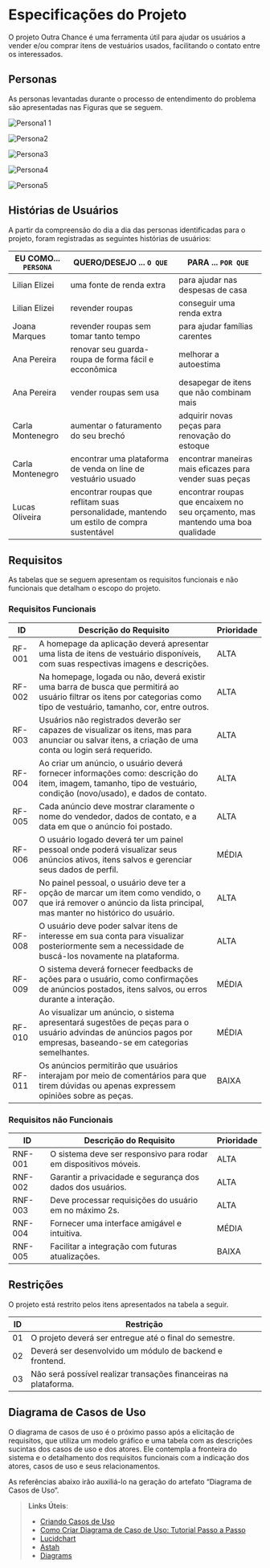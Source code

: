 # Especificações do Projeto

O projeto Outra Chance é uma ferramenta útil para ajudar os usuários a vender e/ou comprar itens de vestuários usados, facilitando o contato entre os interessados.  

## Personas

As personas levantadas durante o processo de entendimento do problema são apresentadas nas Figuras que se seguem. 

![Persona1 1](https://github.com/ICEI-PUC-Minas-PMV-ADS/pmv-ads-2023-2-e2-proj-int-t11-pmv-ads-2023-2-e2-proj-int-t11-grupo3/assets/126190493/2fb42323-abbf-431a-8063-b9164d401294)

![Persona2](https://github.com/ICEI-PUC-Minas-PMV-ADS/pmv-ads-2023-2-e2-proj-int-t11-pmv-ads-2023-2-e2-proj-int-t11-grupo3/assets/126190493/c5b9ec42-87fe-438a-8826-231d7b466c51)

![Persona3](https://github.com/ICEI-PUC-Minas-PMV-ADS/pmv-ads-2023-2-e2-proj-int-t11-pmv-ads-2023-2-e2-proj-int-t11-grupo3/assets/126190493/32a4b002-00e3-454c-9529-4b8dc388177a)

![Persona4](https://github.com/ICEI-PUC-Minas-PMV-ADS/pmv-ads-2023-2-e2-proj-int-t11-pmv-ads-2023-2-e2-proj-int-t11-grupo3/assets/126190493/2bd66e30-7559-47e4-8a3a-e88e77db135e)

![Persona5](https://github.com/ICEI-PUC-Minas-PMV-ADS/pmv-ads-2023-2-e2-proj-int-t11-pmv-ads-2023-2-e2-proj-int-t11-grupo3/assets/126190493/a83adb01-219e-4239-8c6a-e3022ee4e1ba)

## Histórias de Usuários

A partir da compreensão do dia a dia das personas identificadas para o projeto, foram registradas as seguintes histórias de usuários:

|EU COMO... `PERSONA`|QUERO/DESEJO ... `O QUE`                                                                    |PARA ... `POR QUE`                                                                                          |
|--------------------|--------------------------------------------------------------------------------------------|------------------------------------------------------------------------------------------------------------|
|Lilian Elizei       | uma fonte de renda extra                                                                   | para ajudar nas despesas de casa                                                                           |
|Lilian Elizei       | revender roupas                                                                            | conseguir uma renda extra                                                                                  |
|Joana Marques       | revender roupas sem tomar tanto tempo                                                      | para ajudar famílias carentes                                                                              | 
|Ana Pereira         | renovar seu guarda-roupa de forma fácil e ecconômica                                       | melhorar a autoestima                                                                                      |
|Ana Pereira         | vender roupas sem usa                                                                      | desapegar de itens que não combinam mais                                                                   |
|Carla Montenegro    | aumentar o faturamento do seu brechó                                                       | adquirir novas peças para renovação do estoque                                                             |
|Carla Montenegro    | encontrar uma plataforma de venda on line de vestuário usuado                              | encontrar maneiras mais eficazes para vender suas peças                                                    |
|Lucas Oliveira      | encontrar roupas que reflitam suas personalidade, mantendo um estilo de compra sustentável | encontrar roupas que encaixem no seu orçamento, mas mantendo uma boa qualidade                             |

   
## Requisitos

As tabelas que se seguem apresentam os requisitos funcionais e não funcionais que detalham o escopo do projeto.

### Requisitos Funcionais

|ID       | Descrição do Requisito                                                                                                                                                     | Prioridade |
|---------|----------------------------------------------------------------------------------------------------------------------------------------------------------------------------|------------|
|RF-001   | A homepage da aplicação deverá apresentar uma lista de itens de vestuário disponíveis, com suas respectivas imagens e descrições.                                          | ALTA       | 
|RF-002   | Na homepage, logada ou não, deverá existir uma barra de busca que permitirá ao usuário filtrar os itens por categorias como tipo de vestuário, tamanho, cor, entre outros. | ALTA       |
|RF-003   | Usuários não registrados deverão ser capazes de visualizar os itens, mas para anunciar ou salvar itens, a criação de uma conta ou login será requerido.                    | ALTA       |
|RF-004   | Ao criar um anúncio, o usuário deverá fornecer informações como: descrição do item, imagem, tamanho, tipo de vestuário, condição (novo/usado), e dados de contato.         | ALTA       |
|RF-005   | Cada anúncio deve mostrar claramente o nome do vendedor, dados de contato, e a data em que o anúncio foi postado.                                                          | ALTA       |
|RF-006   | O usuário logado deverá ter um painel pessoal onde poderá visualizar seus anúncios ativos, itens salvos e gerenciar seus dados de perfil.                                  | MÉDIA      |
|RF-007   | No painel pessoal, o usuário deve ter a opção de marcar um item como vendido, o que irá remover o anúncio da lista principal, mas manter no histórico do usuário.          | ALTA       |
|RF-008   | O usuário deve poder salvar itens de interesse em sua conta para visualizar posteriormente sem a necessidade de buscá-los novamente na plataforma.                         | ALTA       |
|RF-009   | O sistema deverá fornecer feedbacks de ações para o usuário, como confirmações de anúncios postados, itens salvos, ou erros durante a interação.                           | MÉDIA      |
|RF-010   | Ao visualizar um anúncio, o sistema apresentará sugestões de peças para o usuário advindas de anúncios pagos por empresas, baseando-se em categorias semelhantes.          | MÉDIA      |
|RF-011   | Os anúncios permitirão que usuários interajam por meio de comentários para que tirem dúvidas ou apenas expressem opiniões sobre as peças.                                  | BAIXA      |

### Requisitos não Funcionais

|ID       | Descrição do Requisito                                                                                                                                                     | Prioridade |
|---------|----------------------------------------------------------------------------------------------------------------------------------------------------------------------------|------------|
|RNF-001   | O sistema deve ser responsivo para rodar em dispositivos móveis.                                                                                                          | ALTA       | 
|RNF-002   | Garantir a privacidade e segurança dos dados dos usuários.                                                                                                                | ALTA       |
|RNF-003   | Deve processar requisições do usuário em no máximo 2s.                                                                                                                    | ALTA       |
|RNF-004   | Fornecer uma interface amigável e intuitiva.                                                                                                                              | MÉDIA      |
|RNF-005   | Facilitar a integração com futuras atualizações.                                                                                                                          | BAIXA      |

## Restrições

O projeto está restrito pelos itens apresentados na tabela a seguir.

|ID| Restrição                                                       |
|--|-----------------------------------------------------------------|
|01| O projeto deverá ser entregue até o final do semestre.          |
|02| Deverá ser desenvolvido um módulo de backend e frontend.        |
|03| Não será possível realizar transações financeiras na plataforma.|


## Diagrama de Casos de Uso

O diagrama de casos de uso é o próximo passo após a elicitação de requisitos, que utiliza um modelo gráfico e uma tabela com as descrições sucintas dos casos de uso e dos atores. Ele contempla a fronteira do sistema e o detalhamento dos requisitos funcionais com a indicação dos atores, casos de uso e seus relacionamentos. 

As referências abaixo irão auxiliá-lo na geração do artefato “Diagrama de Casos de Uso”.

> **Links Úteis**:
> - [Criando Casos de Uso](https://www.ibm.com/docs/pt-br/elm/6.0?topic=requirements-creating-use-cases)
> - [Como Criar Diagrama de Caso de Uso: Tutorial Passo a Passo](https://gitmind.com/pt/fazer-diagrama-de-caso-uso.html/)
> - [Lucidchart](https://www.lucidchart.com/)
> - [Astah](https://astah.net/)
> - [Diagrams](https://app.diagrams.net/)
